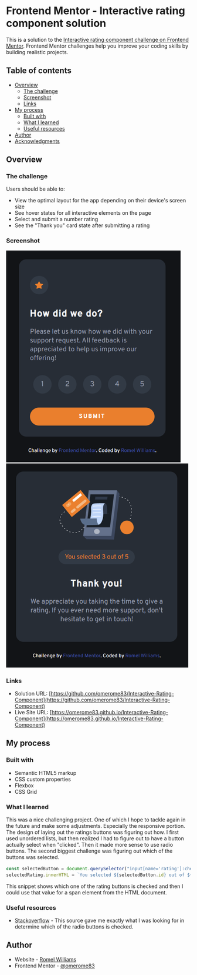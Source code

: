 # Frontend Mentor - Interactive rating component solution

This is a solution to the [Interactive rating component challenge on Frontend Mentor](https://www.frontendmentor.io/challenges/interactive-rating-component-koxpeBUmI). Frontend Mentor challenges help you improve your coding skills by building realistic projects.

## Table of contents

- [Overview](#overview)
  - [The challenge](#the-challenge)
  - [Screenshot](#screenshot)
  - [Links](#links)
- [My process](#my-process)
  - [Built with](#built-with)
  - [What I learned](#what-i-learned)
  - [Useful resources](#useful-resources)
- [Author](#author)
- [Acknowledgments](#acknowledgments)

## Overview

### The challenge

Users should be able to:

- View the optimal layout for the app depending on their device's screen size
- See hover states for all interactive elements on the page
- Select and submit a number rating
- See the "Thank you" card state after submitting a rating

### Screenshot

![Screenshot 1](./screenshot1.png)
![Screenshot 2](./screenshot2.png)

### Links

- Solution URL: [https://github.com/omerome83/Interactive-Rating-Component](https://github.com/omerome83/Interactive-Rating-Component)
- Live Site URL: [https://omerome83.github.io/Interactive-Rating-Component](https://omerome83.github.io/Interactive-Rating-Component)

## My process

### Built with

- Semantic HTML5 markup
- CSS custom properties
- Flexbox
- CSS Grid

### What I learned

This was a nice challenging project. One of which I hope to tackle again in the future and make some adjustments. Especially the responsive portion. The design of laying out the ratings buttons was figuring out how. I first used unordered lists, but then realized I had to figure out to have a button actually select when "clicked". Then it made more sense to use radio buttons. The second biggest challenge was figuring out which of the buttons was selected.

```js
const selectedButton = document.querySelector("input[name='rating']:checked");
selectedRating.innerHTML = `You selected ${selectedButton.id} out of ${radioButtons.length}`;
```

This snippet shows which one of the rating buttons is checked and then I could use that value for a span element from the HTML document.

### Useful resources

- [Stackoverflow](https://stackoverflow.com/questions/45121155/getting-the-value-of-a-checked-radio-button-using-javascript) - This source gave me exactly what I was looking for in determine which of the radio buttons is checked.

## Author

- Website - [Romel Williams](https://github.com/omerome83)
- Frontend Mentor - [@omerome83](https://www.frontendmentor.io/profile/omerome83)
